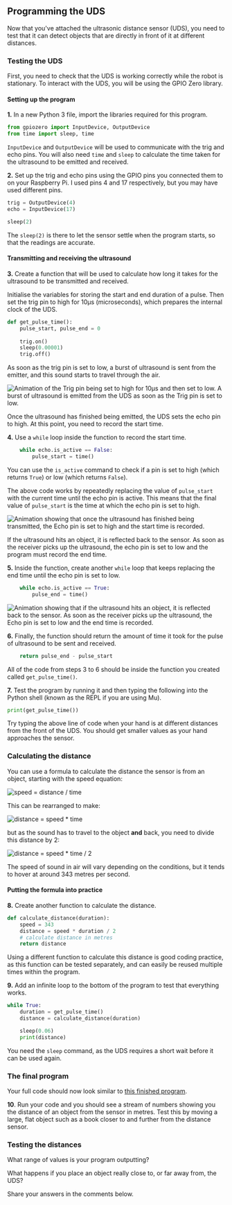 [comment]: # (
Is this step open? Y/N
If so, short description of this step:
Related links:
Related files:
)

## Programming the UDS

Now that you've attached the ultrasonic distance sensor (UDS), you need to test that it can detect objects that are directly in front of it at different distances.

### Testing the UDS

First, you need to check that the UDS is working correctly while the robot is stationary. To interact with the UDS, you will be using the GPIO Zero library.

#### Setting up the program

**1.** In a new Python 3 file, import the libraries required for this program.

~~~ python
from gpiozero import InputDevice, OutputDevice
from time import sleep, time
~~~

`InputDevice` and `OutputDevice` will be used to communicate with the trig and echo pins. You will also need `time` and `sleep` to calculate the time taken for the ultrasound to be emitted and received.

**2.** Set up the trig and echo pins using the GPIO pins you connected them to on your Raspberry Pi. I used pins 4 and 17 respectively, but you may have used different pins.

~~~ python
trig = OutputDevice(4)
echo = InputDevice(17)

sleep(2)
~~~

The `sleep(2)` is there to let the sensor settle when the program starts, so that the readings are accurate.

#### Transmitting and receiving the ultrasound

**3.** Create a function that will be used to calculate how long it takes for the ultrasound to be transmitted and received.

Initialise the variables for storing the start and end duration of a pulse. Then set the trig pin to high for 10μs (microseconds), which prepares the internal clock of the UDS.

~~~ python
def get_pulse_time():
    pulse_start, pulse_end = 0
    
    trig.on()
    sleep(0.00001)
    trig.off()
~~~

As soon as the trig pin is set to low, a burst of ultrasound is sent from the emitter, and this sound starts to travel through the air.

![Animation of the Trig pin being set to high for 10μs and then set to low. A burst of ultrasound is emitted from the UDS as soon as the Trig pin is set to low.](https://rpf-futurelearn.s3-eu-west-1.amazonaws.com/Robotics+-+Robot+Buggy/Animation/2_8-UDS-trigger-sound-animation.gif)

Once the ultrasound has finished being emitted, the UDS sets the echo pin to high. At this point, you need to record the start time.

**4.** Use a `while` loop inside the function to record the start time.

~~~ python
    while echo.is_active == False:
        pulse_start = time()
~~~

You can use the `is_active` command to check if a pin is set to high (which returns `True`) or low (which returns `False`).

The above code works by repeatedly replacing the value of `pulse_start` with the current time until the echo pin is active. This means that the final value of `pulse_start` is the time at which the echo pin is set to high.

![Animation showing that once the ultrasound has finished being transmitted, the Echo pin is set to high and the start time is recorded.](https://rpf-futurelearn.s3-eu-west-1.amazonaws.com/Robotics+-+Robot+Buggy/Animation/2_8-UDS-start-time-animation.gif)

If the ultrasound hits an object, it is reflected back to the sensor. As soon as the receiver picks up the ultrasound, the echo pin is set to low and the program must record the end time.

**5.** Inside the function, create another `while` loop that keeps replacing the end time until the echo pin is set to low.

~~~ python
    while echo.is_active == True:
        pulse_end = time()
~~~

![Animation showing that if the ultrasound hits an object, it is reflected back to the sensor. As soon as the receiver picks up the ultrasound, the Echo pin is set to low and the end time is recorded. ](https://rpf-futurelearn.s3-eu-west-1.amazonaws.com/Robotics+-+Robot+Buggy/Animation/2_8-UDS-end-time-animation.gif)

**6.** Finally, the function should return the amount of time it took for the pulse of ultrasound to be sent and received.

~~~ python
    return pulse_end - pulse_start
~~~

All of the code from steps 3 to 6 should be inside the function you created called `get_pulse_time()`.

**7.** Test the program by running it and then typing the following into the Python shell (known as the REPL if you are using Mu).

~~~ python
print(get_pulse_time())
~~~

Try typing the above line of code when your hand is at different distances from the front of the UDS. You should get smaller values as your hand approaches the sensor.

### Calculating the distance

You can use a formula to calculate the distance the sensor is from an object, starting with the speed equation:

![speed = distance / time](https://projects-static.raspberrypi.org/projects/see-like-a-bat/88c95cc4c253c700132e4c26f23373c277241549/en/images/speed.png)

This can be rearranged to make:

![distance = speed * time](https://projects-static.raspberrypi.org/projects/see-like-a-bat/88c95cc4c253c700132e4c26f23373c277241549/en/images/distance.png)

but as the sound has to travel to the object **and** back, you need to divide this distance by 2:

![distance = speed * time / 2](https://projects-static.raspberrypi.org/projects/see-like-a-bat/88c95cc4c253c700132e4c26f23373c277241549/en/images/distance2.png)

The speed of sound in air will vary depending on the conditions, but it tends to hover at around 343 metres per second.

#### Putting the formula into practice

**8.** Create another function to calculate the distance.

~~~ python
def calculate_distance(duration):
    speed = 343
    distance = speed * duration / 2
    # calculate distance in metres
    return distance
~~~

Using a different function to calculate this distance is good coding practice, as this function can be tested separately, and can easily be reused multiple times within the program.

**9.** Add an infinite loop to the bottom of the program to test that everything works.

~~~ python
while True:
	duration = get_pulse_time()
	distance = calculate_distance(duration)

	sleep(0.06)
	print(distance)
~~~

You need the `sleep` command, as the UDS requires a short wait before it can be used again.

### The final program

Your full code should now look similar to [this finished program](https://rpf-futurelearn.s3-eu-west-1.amazonaws.com/Robotics+-+Robot+Buggy/code/uds-detect-objects.py).

**10**. Run your code and you should see a stream of numbers showing you the distance of an object from the sensor in metres. Test this by moving a large, flat object such as a book closer to and further from the distance sensor.

### Testing the distances

What range of values is your program outputting?

What happens if you place an object really close to, or far away from, the UDS?

Share your answers in the comments below.
